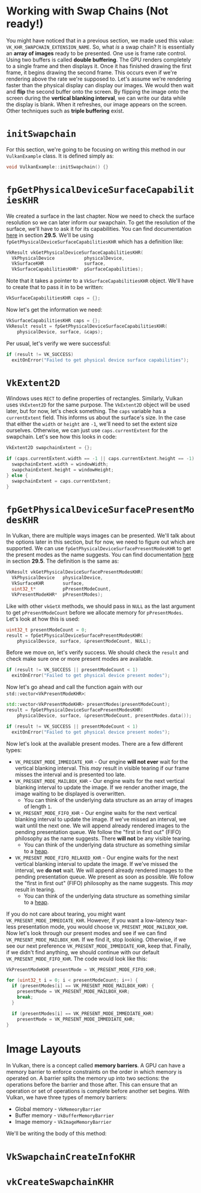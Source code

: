 # Working with Swap Chains (Not ready!)

You might have noticed that in a previous section, we made used this value: `VK_KHR_SWAPCHAIN_EXTENSION_NAME`. So, what *is* a swap chain? It is essentially an **array of images** ready to be presented. One use is frame rate control. Using two buffers is called **double buffering**. The GPU renders completely to a single frame and then displays it. Once it has finished drawing the first frame, it begins drawing the second frame. This occurs even if we're rendering above the rate we're supposed to. Let's assume we're rendering faster than the physical display can display our images. We would then wait and **flip** the second buffer onto the screen. By flipping the image onto the screen during the **vertical blanking interval**, we can write our data while the display is blank. When it refreshes, our image appears on the screen. Other techniques such as **triple buffering** exist.

# `initSwapchain`

For this section, we're going to be focusing on writing this method in our `VulkanExample` class. It is defined simply as:

```cpp
void VulkanExample::initSwapchain() {}
```

# `fpGetPhysicalDeviceSurfaceCapabilitiesKHR`

We created a surface in the last chapter. Now we need to check the surface resolution so we can later inform our swapchain. To get the resolution of the surface, we'll have to ask it for its capabilities. You can find documentation [here](https://www.khronos.org/files/vulkan10-reference-guide.pdf) in section **29.5**. We'll be using `fpGetPhysicalDeviceSurfaceCapabilitiesKHR` which has a definition like:

```cpp
VkResult vkGetPhysicalDeviceSurfaceCapabilitiesKHR(
  VkPhysicalDevice           physicalDevice, 
  VkSurfaceKHR               surface, 
  VkSurfaceCapabilitiesKHR*  pSurfaceCapabilities);
```

Note that it takes a pointer to a `VkSurfaceCapabilitiesKHR` object. We'll have to create that to pass it in to be written:

```cpp
VkSurfaceCapabilitiesKHR caps = {};
```

Now let's get the information we need:

```cpp
VkSurfaceCapabilitiesKHR caps = {};
VkResult result = fpGetPhysicalDeviceSurfaceCapabilitiesKHR(
    physicalDevice, surface, &caps);
```

Per usual, let's verify we were successful:

```cpp
if (result != VK_SUCCESS)
  exitOnError("Failed to get physical device surface capabilities");
```

# `VkExtent2D`

Windows uses `RECT` to define properties of rectangles. Similarly, Vulkan uses `VkExtent2D` for the same purpose. The `VkExtent2D` object will be used later, but for now, let's check something. The `caps` variable has a `currentExtent` field. This informs us about the surface's size. In the case that either the `width` or `height` are `-1`, we'll need to set the extent size ourselves. Otherwise, we can just use `caps.currentExtent` for the swapchain. Let's see how this looks in code:

```cpp
VkExtent2D swapchainExtent = {};

if (caps.currentExtent.width == -1 || caps.currentExtent.height == -1) {
  swapchainExtent.width = windowWidth;
  swapchainExtent.height = windowHeight;
} else {
  swapchainExtent = caps.currentExtent;
}
```

# `fpGetPhysicalDeviceSurfacePresentModesKHR`

In Vulkan, there are multiple ways images can be presented. We'll talk about the options later in this section, but for now, we need to figure out which are supported. We can use `fpGetPhysicalDeviceSurfacePresentModesKHR` to get the present modes as the name suggests. You can find documentation [here](https://www.khronos.org/files/vulkan10-reference-guide.pdf) in section **29.5**. The definition is the same as:

```cpp
VkResult vkGetPhysicalDeviceSurfacePresentModesKHR(
  VkPhysicalDevice   physicalDevice, 
  VkSurfaceKHR       surface, 
  uint32_t*          pPresentModeCount, 
  VkPresentModeKHR*  pPresentModes);
```

Like with other `vkGetX` methods, we should pass in `NULL` as the last argument to get `pPresentModeCount` before we allocate memory for `pPresentModes`. Let's look at how this is used:

```cpp
uint32_t presentModeCount = 0;
result = fpGetPhysicalDeviceSurfacePresentModesKHR(
    physicalDevice, surface, &presentModeCount, NULL);
```

Before we move on, let's verify success. We should check the `result` and check make sure one or more present modes are available.

```cpp
if (result != VK_SUCCESS || presentModeCount < 1)
  exitOnError("Failed to get physical device present modes");
```

Now let's go ahead and call the function again with our `std::vector<VkPresentModeKHR>`:

```cpp
std::vector<VkPresentModeKHR> presentModes(presentModeCount);
result = fpGetPhysicalDeviceSurfacePresentModesKHR(
    physicalDevice, surface, &presentModeCount, presentModes.data());

if (result != VK_SUCCESS || presentModeCount < 1)
  exitOnError("Failed to get physical device present modes");
```

Now let's look at the available present modes. There are a few different types:

- `VK_PRESENT_MODE_IMMEDIATE_KHR` - Our engine **will not ever** wait for the vertical blanking interval. This *may* result in visible tearing if our frame misses the interval and is presented too late.
- `VK_PRESENT_MODE_MAILBOX_KHR` - Our engine waits for the next vertical blanking interval to update the image. If we render another image, the image waiting to be displayed is overwritten.
  - You can think of the underlying data structure as an array of images of length `1`.
- `VK_PRESENT_MODE_FIFO_KHR` - Our engine waits for the next vertical blanking interval to update the image. If we've missed an interval, we wait until the next one. We will append already rendered images to the pending presentation queue. We follow the "first in first out" (FIFO) philosophy as the name suggests. There **will not** be any visible tearing.
  - You can think of the underlying data structure as something similar to a [heap](https://en.wikipedia.org/wiki/Heap_(data_structure)).
- `VK_PRESENT_MODE_FIFO_RELAXED_KHR` - Our engine waits for the next vertical blanking interval to update the image. If we've missed the interval, we **do not** wait. We will append already rendered images to the pending presentation queue. We present as soon as possible. We follow the "first in first out" (FIFO) philosophy as the name suggests. This *may* result in tearing.
  - You can think of the underlying data structure as something similar to a [heap](https://en.wikipedia.org/wiki/Heap_(data_structure)).

If you do not care about tearing, you might want `VK_PRESENT_MODE_IMMEDIATE_KHR`. However, if you want a low-latency tear-less presentation mode, you would choose `VK_PRESENT_MODE_MAILBOX_KHR`. Now let's look through our present modes and see if we can find `VK_PRESENT_MODE_MAILBOX_KHR`. If we find it, stop looking. Otherwise, if we see our next preference `VK_PRESENT_MODE_IMMEDIATE_KHR`, keep that. Finally, if we didn't find anything, we should continue with our default `VK_PRESENT_MODE_FIFO_KHR`. The code would look like this:

```cpp
VkPresentModeKHR presentMode = VK_PRESENT_MODE_FIFO_KHR;

for (uint32_t i = 0; i < presentModeCount; i++) {
  if (presentModes[i] == VK_PRESENT_MODE_MAILBOX_KHR) {
    presentMode = VK_PRESENT_MODE_MAILBOX_KHR;
    break;
  }

  if (presentModes[i] == VK_PRESENT_MODE_IMMEDIATE_KHR)
    presentMode = VK_PRESENT_MODE_IMMEDIATE_KHR;
}
```

# Image Layouts

In Vulkan, there is a concept called **memory barriers**. A GPU can have a memory barrier to enforce constraints on the order in which memory is operated on. A barrier splits the memory up into two sections: the operations before the barrier and those after. This can ensure that an operation or set of operations is complete before another set begins. With Vulkan, we have three types of memory barriers:

- Global memory - `VkMemeoryBarrier`
- Buffer memory - `VkBufferMemoryBarrier`
- Image memory - `VkImageMemoryBarrier`

We'll be writing the body of this method:



# `VkSwapchainCreateInfoKHR`



# `vkCreateSwapchainKHR`